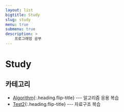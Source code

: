 ```yaml
---
layout: list
bigtitle: Study
slug: study
menu: true
submenu: true
description: >
    프로그래밍 공부
---
```

# Study

## 카테고리

* [Algorithm]{:.heading.flip-title} --- 알고리즘 응용 복습
* [Test2]{:.heading.flip-title} --- 자료구조 복습

[Algorithm]: /algorithm/
[Test2]: /test2/